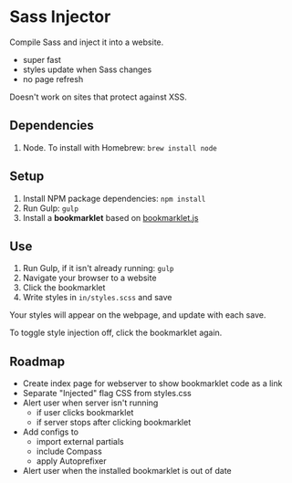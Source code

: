 # Sass Injector

Compile Sass and inject it into a website.

- super fast
- styles update when Sass changes
- no page refresh

Doesn't work on sites that protect against XSS.

## Dependencies

1. Node. To install with Homebrew: `brew install node`

## Setup

1. Install NPM package dependencies: `npm install`
2. Run Gulp: `gulp`
3. Install a **bookmarklet** based on [bookmarklet.js](http://localhost:8000/bookmarklet.js)

## Use

1. Run Gulp, if it isn't already running: `gulp`
2. Navigate your browser to a website
3. Click the bookmarklet
4. Write styles in `in/styles.scss` and save

Your styles will appear on the webpage, and update with each save.

To toggle style injection off, click the bookmarklet again.

## Roadmap

- Create index page for webserver to show bookmarklet code as a link
- Separate "Injected" flag CSS from styles.css
- Alert user when server isn't running
  - if user clicks bookmarklet
  - if server stops after clicking bookmarklet
- Add configs to
	- import external partials
	- include Compass
	- apply Autoprefixer
- Alert user when the installed bookmarklet is out of date
